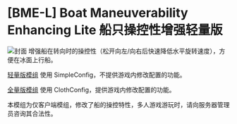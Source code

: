 # [BME-L] Boat Maneuverability Enhancing Lite 船只操控性增强轻量版
![封面](https://iili.io/H0tYVDP.png)
增强船在转向时的操控性（松开向左/向右后快速降低水平旋转速度），方便在冰面上行船。

[轻量版模组](https://github.com/Myitian/BoatManeuverabilityEnhancingLite) 使用 SimpleConfig，不提供游戏内修改配置的功能。

[全量版模组](https://github.com/Myitian/BoatManeuverabilityEnhancing) 使用 ClothConfig，提供游戏内修改配置的功能。

本模组为仅客户端模组，修改了船的操控特性，多人游戏游玩时，请向服务器管理员咨询其合法性。
